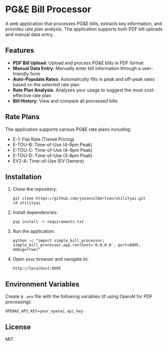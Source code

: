 # PG&E Bill Processor

A web application that processes PG&E bills, extracts key information, and provides rate plan analysis. The application supports both PDF bill uploads and manual data entry.

## Features

- **PDF Bill Upload**: Upload and process PG&E bills in PDF format
- **Manual Data Entry**: Manually enter bill information through a user-friendly form
- **Auto-Populate Rates**: Automatically fills in peak and off-peak rates based on the selected rate plan
- **Rate Plan Analysis**: Analyzes your usage to suggest the most cost-effective rate plan
- **Bill History**: View and compare all processed bills

## Rate Plans

The application supports various PG&E rate plans including:

- E-1: Flat Rate (Tiered Pricing)
- E-TOU-B: Time-of-Use (4-9pm Peak)
- E-TOU-C: Time-of-Use (4-9pm Peak)
- E-TOU-D: Time-of-Use (3-8pm Peak)
- EV2-A: Time-of-Use (EV Owners)

## Installation

1. Clone the repository:
   ```
   git clone https://github.com/jasonculbertson/utilityai.git
   cd utilityai
   ```

2. Install dependencies:
   ```
   pip install -r requirements.txt
   ```

3. Run the application:
   ```
   python -c "import simple_bill_processor; simple_bill_processor.app.run(host='0.0.0.0', port=8095, debug=True)"
   ```

4. Open your browser and navigate to:
   ```
   http://localhost:8095
   ```

## Environment Variables

Create a `.env` file with the following variables (if using OpenAI for PDF processing):

```
OPENAI_API_KEY=your_openai_api_key
```

## License

MIT
